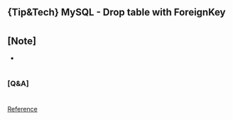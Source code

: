 ## {Tip&Tech} MySQL - Drop table with ForeignKey

#

## [Note]

-

#

### [Q&A]

#

[Reference](https://www.youtube.com/watch?v=Tl_66VImHGs&list=PLEOnZ6GeucBU7FR26mn9d3Mxqc8V81yHX&index=14)
